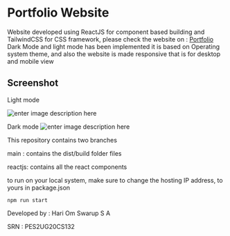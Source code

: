 # Portfolio Website
Website developed using ReactJS for component based building and TailwindCSS for CSS framework, please check the website on  : [Portfolio](https://nyancyanide.github.io/hossa/)
Dark Mode and light mode has been implemented it is based on Operating system theme, and also the website is made responsive that is for desktop and mobile view

## Screenshot

Light mode

![enter image description here](https://serving.photos.photobox.com/41933819da14b28cf67f5e3d6076c4b62818093278be8ff74d7a54831c53491a2ac5c840.jpg)

Dark mode
![enter image description here](https://serving.photos.photobox.com/242901769b0ae2badc39d84e4dad06892c41ecedc7bc61aff5d00e68244ddb25f938a926.jpg)

This repository contains two branches

main : contains the dist/build folder files

reactjs: contains all the react components


to run on your local system, make sure to change the hosting IP address, to yours in package.json

    npm run start


Developed by : Hari Om Swarup S A

SRN : PES2UG20CS132
